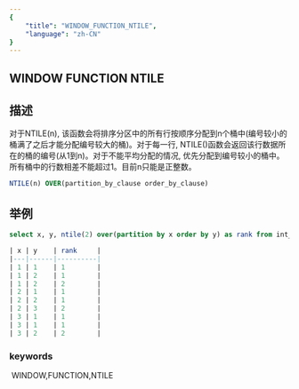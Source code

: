 ```yaml
---
{
    "title": "WINDOW_FUNCTION_NTILE",
    "language": "zh-CN"
}
---
```


## WINDOW FUNCTION NTILE
## 描述

对于NTILE(n), 该函数会将排序分区中的所有行按顺序分配到n个桶中(编号较小的桶满了之后才能分配编号较大的桶)。对于每一行, NTILE()函数会返回该行数据所在的桶的编号(从1到n)。对于不能平均分配的情况, 优先分配到编号较小的桶中。所有桶中的行数相差不能超过1。目前n只能是正整数。

```sql
NTILE(n) OVER(partition_by_clause order_by_clause)
```

## 举例

```sql
select x, y, ntile(2) over(partition by x order by y) as rank from int_t;

| x | y    | rank     |
|---|------|----------|
| 1 | 1    | 1        |
| 1 | 2    | 1        |
| 1 | 2    | 2        |
| 2 | 1    | 1        |
| 2 | 2    | 1        |
| 2 | 3    | 2        |
| 3 | 1    | 1        |
| 3 | 1    | 1        |
| 3 | 2    | 2        |
```

### keywords

​    WINDOW,FUNCTION,NTILE